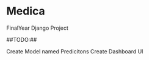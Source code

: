 # Medica
FinalYear Django Project



##TODO:##


Create Model named Predicitons
Create Dashboard UI
